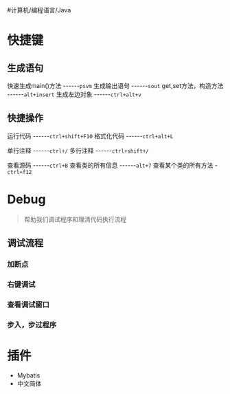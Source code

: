 #计算机/编程语言/Java 
# 快捷键
## 生成语句
快速生成main()方法  ------`psvm`
生成输出语句  ------`sout`
get,set方法，构造方法  ------`alt+insert`
生成左边对象  ------`ctrl+alt+v`

## 快捷操作
运行代码  ------`ctrl+shift+F10`
格式化代码  ------`ctrl+alt+L`

单行注释  ------`ctrl+/`
多行注释  ------`ctrl+shift+/`

查看源码  ------`ctrl+B`
查看类的所有信息  ------`alt+7`
查看某个类的所有方法 -`ctrl+f12`
# Debug
>帮助我们调试程序和理清代码执行流程

## 调试流程
### 加断点
### 右键调试
### 查看调试窗口
### 步入，步过程序
# 插件
- Mybatis
- 中文简体















